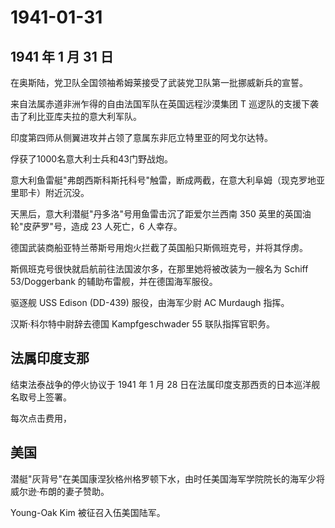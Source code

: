 # 1941-01-31

## 1941 年 1 月 31 日

在奥斯陆，党卫队全国领袖希姆莱接受了武装党卫队第一批挪威新兵的宣誓。

来自法属赤道非洲乍得的自由法国军队在英国远程沙漠集团 T
巡逻队的支援下袭击了利比亚库夫拉的意大利军队。

印度第四师从侧翼进攻并占领了意属东非厄立特里亚的阿戈尔达特。

俘获了1000名意大利士兵和43门野战炮。

意大利鱼雷艇"弗朗西斯科斯托科号"触雷，断成两截，在意大利阜姆（现克罗地亚里耶卡）附近沉没。

天黑后，意大利潜艇"丹多洛"号用鱼雷击沉了距爱尔兰西南 350
英里的英国油轮"皮萨罗"号，造成 23 人死亡，6 人幸存。

德国武装商船亚特兰蒂斯号用炮火拦截了英国船只斯佩班克号，并将其俘虏。

斯佩班克号很快就启航前往法国波尔多，在那里她将被改装为一艘名为 Schiff
53/Doggerbank 的辅助布雷舰，并在德国海军服役。

驱逐舰 USS Edison (DD-439) 服役，由海军少尉 AC Murdaugh 指挥。

汉斯·科尔特中尉辞去德国 Kampfgeschwader 55 联队指挥官职务。

## 法属印度支那

结束法泰战争的停火协议于 1941 年 1 月 28
日在法属印度支那西贡的日本巡洋舰名取号上签署。

每次点击费用，

## 美国

潜艇"灰背号"在美国康涅狄格州格罗顿下水，由时任美国海军学院院长的海军少将威尔逊·布朗的妻子赞助。

Young-Oak Kim 被征召入伍美国陆军。




